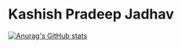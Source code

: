 # Kashish Pradeep Jadhav
<!---
KashishPJadhav/KashishPJadhav is a ✨ special ✨ repository because its `README.md` (this file) appears on your GitHub profile.
You can click the Preview link to take a look at your changes.
--->
[![Anurag's GitHub stats](https://github-readme-stats.vercel.app/api?username=KashishPJadhav)](https://github.com/KashishPJadhav/github-readme-stats)

